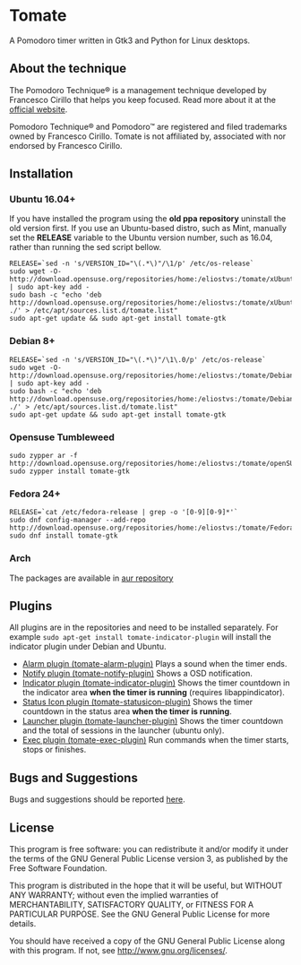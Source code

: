 Tomate
======

A Pomodoro timer written in Gtk3 and Python for Linux desktops.

About the technique
-------------------

The Pomodoro Technique® is a management technique developed by Francesco Cirillo that helps you keep focused.
Read more about it at the [official website](http://pomodorotechnique.com/).

Pomodoro Technique® and Pomodoro™ are registered and filed trademarks owned by Francesco Cirillo.
Tomate is not affiliated by, associated with nor endorsed by Francesco Cirillo.

Installation
------------

### Ubuntu 16.04+

If you have installed the program using the **old ppa repository** uninstall the old version first.
If you use an Ubuntu-based distro, such as Mint, manually set the **RELEASE** variable to the Ubuntu version number, such as 16.04, rather than running the sed script bellow.

    RELEASE=`sed -n 's/VERSION_ID="\(.*\)"/\1/p' /etc/os-release`
    sudo wget -O- http://download.opensuse.org/repositories/home:/eliostvs:/tomate/xUbuntu_$RELEASE/Release.key | sudo apt-key add -
    sudo bash -c "echo 'deb http://download.opensuse.org/repositories/home:/eliostvs:/tomate/xUbuntu_$RELEASE/ ./' > /etc/apt/sources.list.d/tomate.list"
    sudo apt-get update && sudo apt-get install tomate-gtk

### Debian 8+

    RELEASE=`sed -n 's/VERSION_ID="\(.*\)"/\1\.0/p' /etc/os-release`
    sudo wget -O- http://download.opensuse.org/repositories/home:/eliostvs:/tomate/Debian_$RELEASE/Release.key | sudo apt-key add -
    sudo bash -c "echo 'deb http://download.opensuse.org/repositories/home:/eliostvs:/tomate/Debian_$RELEASE/ ./' > /etc/apt/sources.list.d/tomate.list"
    sudo apt-get update && sudo apt-get install tomate-gtk

### Opensuse Tumbleweed

    sudo zypper ar -f http://download.opensuse.org/repositories/home:/eliostvs:/tomate/openSUSE_Tumbleweed/home:eliostvs:tomate.repo
    sudo zypper install tomate-gtk

### Fedora 24+

    RELEASE=`cat /etc/fedora-release | grep -o '[0-9][0-9]*'`
    sudo dnf config-manager --add-repo http://download.opensuse.org/repositories/home:/eliostvs:/tomate/Fedora_$RELEASE/home:eliostvs:tomate.repo
    sudo dnf install tomate-gtk

### Arch

The packages are available in [aur repository](https://aur.archlinux.org/packages/tomate-gtk/)

Plugins
-------

All plugins are in the repositories and need to be installed separately.
For example `sudo apt-get install tomate-indicator-plugin` will install the indicator plugin under Debian and Ubuntu.

- [Alarm plugin (tomate-alarm-plugin)][alarm-plugin] Plays a sound when the timer ends.
- [Notify plugin (tomate-notify-plugin)][notify-plugin] Shows a OSD notification.
- [Indicator plugin (tomate-indicator-plugin)][indicator-plugin] Shows the timer countdown in the indicator area **when the timer is running** (requires libappindicator).
- [Status Icon plugin (tomate-statusicon-plugin)][statusicon-plugin] Shows the timer countdown in the status area **when the timer is running**.
- [Launcher plugin (tomate-launcher-plugin)][launcher-plugin] Shows the timer countdown and the total of sessions in the launcher (ubuntu only).
- [Exec plugin (tomate-exec-plugin)][exec-plugin] Run commands when the timer starts, stops or finishes.

Bugs and Suggestions
-------------------

Bugs and suggestions should be reported [here][bugs].

License
-------

This program is free software: you can redistribute it and/or modify it
under the terms of the GNU General Public License version 3, as published
by the Free Software Foundation.

This program is distributed in the hope that it will be useful, but
WITHOUT ANY WARRANTY; without even the implied warranties of
MERCHANTABILITY, SATISFACTORY QUALITY, or FITNESS FOR A PARTICULAR
PURPOSE.  See the GNU General Public License for more details.

You should have received a copy of the GNU General Public License along
with this program.  If not, see <http://www.gnu.org/licenses/>.

[alarm-plugin]: https://github.com/eliostvs/tomate-alarm-plugin
[notify-plugin]: https://github.com/eliostvs/tomate-notify-plugin
[indicator-plugin]: https://github.com/eliostvs/tomate-indicator-plugin
[statusicon-plugin]: https://github.com/eliostvs/tomate-statusicon-plugin
[launcher-plugin]: https://github.com/eliostvs/tomate-launcher-plugin
[exec-plugin]: https://github.com/eliostvs/tomate-exec-plugin
[bugs]: https://github.com/eliostvs/tomate-gtk/issues
